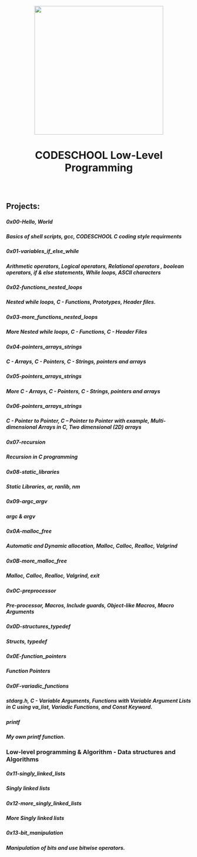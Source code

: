 <p align="center">
  <img src="https://www.CODESCHOOL.com/assets/CODESCHOOL-logo-1cc451260ca3cd297def53f2250a9794810667c7ca7b5fa5879a569a457bf16f.png" width="350\
"/>
<br>
<h1><p align="center">CODESCHOOL Low-Level Programming</h1></p></font>
<br>
<h2><p>Projects:</p></h2>
<h5><p align="left"><b>0x00-Hello, World</b></p></5>
<h5><p align="left">Basics of shell scripts, gcc, CODESCHOOL C coding style requirments</p></h5>
<h5><p align="left"><b>0x01-variables_if_else_while</b></p></h5>
<h5><p align="left">Arithmetic operators, Logical operators, Relational operators
, boolean operators, if & else statements, While loops, ASCII characters</p></h5>
<h5><p align="left"><b>0x02-functions_nested_loops</b></p></5>
<h5><p align="left"> Nested while loops, C - Functions, Prototypes, Header files. </p></h5>
<h5><p align="left"><b>0x03-more_functions_nested_loops</b></p></5>
<h5><p align="left">More Nested while loops, C - Functions, C - Header Files</p></h5>

<h5><p align="left"><b>0x04-pointers_arrays_strings</b></p></5>
<h5><p align="left"> C - Arrays, C - Pointers, C - Strings, pointers and arrays</p></h5>

<h5><p align="left"><b>0x05-pointers_arrays_strings</b></p></5>
<h5><p align="left">More C - Arrays, C - Pointers, C - Strings, pointers and arrays</p></h5>

<h5><p align="left"><b>0x06-pointers_arrays_strings</b></p></5>
<h5><p align="left"> C - Pointer to Pointer, C – Pointer to Pointer with example, Multi-dimensional Arrays in C, Two dimensional (2D) arrays </p></h5>

<h5><p align="left"><b>0x07-recursion</b></p></5>
<h5><p align="left">Recursion in C programming</p></h5>

<h5><p align="left"><b>0x08-static_libraries</b></p></5>
<h5><p align="left">Static Libraries, ar, ranlib, nm</p></h5>

<h5><p align="left"><b>0x09-argc_argv</b></p></5>
<h5><p align="left"> argc & argv</p></h5>

<h5><p align="left"><b>0x0A-malloc_free</b></p></5>
<h5><p align="left">Automatic and Dynamic allocation, Malloc, Calloc, Realloc, Valgrind </p></h5>

<h5><p align="left"><b>0x0B-more_malloc_free</b></p></5>
<h5><p align="left">Malloc, Calloc, Realloc, Valgrind, exit</p></h5>

<h5><p align="left"><b>0x0C-preprocessor</b></p></5>
<h5><p align="left">Pre-processor, Macros, Include guards, Object-like Macros, Macro Arguments</p></h5>

<h5><p align="left"><b>0x0D-structures_typedef</b></p></5>
<h5><p align="left">Structs, typedef</p></h5>

<h5><p align="left"><b>0x0E-function_pointers</b></p></5>
<h5><p align="left">Function Pointers</p></h5>

<h5><p align="left"><b>0x0F-variadic_functions</b></p></5>
<h5><p align="left"> stdarg.h, C - Variable Arguments, Functions with Variable Argument Lists in C using va_list, Variadic Functions, and Const Keyword.</p></h5>

<h5><p align="left"><b>printf</b></p></5>
<h5><p align="left">My own printf function.</p></h5>

<h3><p>Low-level programming & Algorithm - Data structures and Algorithms</p></h3>

<h5><p align="left"><b>0x11-singly_linked_lists</b></p></5>
<h5><p align="left">Singly linked lists</p></h5>

<h5><p align="left"><b>0x12-more_singly_linked_lists</b></p></5>
<h5><p align="left">More Singly linked lists</p></h5>

<h5><p align="left"><b>0x13-bit_manipulation</b></p></5>
<h5><p align="left">Manipulation of bits and use bitwise operators.</p></h5>
